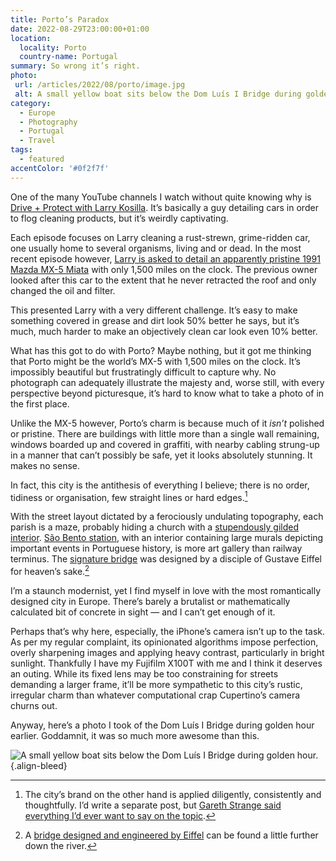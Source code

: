 ```yaml
---
title: Porto’s Paradox
date: 2022-08-29T23:00:00+01:00
location:
  locality: Porto
  country-name: Portugal
summary: So wrong it’s right.
photo:
 url: /articles/2022/08/porto/image.jpg
 alt: A small yellow boat sits below the Dom Luís I Bridge during golden hour.
category:
  - Europe
  - Photography
  - Portugal
  - Travel
tags:
  - featured
accentColor: '#0f2f7f'
---
```

One of the many YouTube channels I watch without quite knowing why is [Drive + Protect with Larry Kosilla][1]. It’s basically a guy detailing cars in order to flog cleaning products, but it’s weirdly captivating.

Each episode focuses on Larry cleaning a rust-strewn, grime-ridden car, one usually home to several organisms, living and or dead. In the most recent episode however, [Larry is asked to detail an apparently pristine 1991 Mazda MX-5 Miata][2] with only 1,500 miles on the clock. The previous owner looked after this car to the extent that he never retracted the roof and only changed the oil and filter.

This presented Larry with a very different challenge. It’s easy to make something covered in grease and dirt look 50% better he says, but it’s much, much harder to make an objectively clean car look even 10% better.

What has this got to do with Porto? Maybe nothing, but it got me thinking that Porto might be the world’s MX-5 with 1,500 miles on the clock. It’s impossibly beautiful but frustratingly difficult to capture why. No photograph can adequately illustrate the majesty and, worse still, with every perspective beyond picturesque, it’s hard to know what to take a photo of in the first place.

Unlike the MX-5 however, Porto’s charm is because much of it _isn’t_ polished or pristine. There are buildings with little more than a single wall remaining, windows boarded up and covered in graffiti, with nearby cabling strung-up in a manner that can’t possibly be safe, yet it looks absolutely stunning. It makes no sense.

In fact, this city is the antithesis of everything I believe; there is no order, tidiness or organisation, few straight lines or hard edges.[^1]

With the street layout dictated by a ferociously undulating topography, each parish is a maze, probably hiding a church with a [stupendously gilded interior][3]. [São Bento station][4], with an interior containing large murals depicting important events in Portuguese history, is more art gallery than railway terminus. The [signature bridge][5] was designed by a disciple of Gustave Eiffel for heaven’s sake.[^2]

I’m a staunch modernist, yet I find myself in love with the most romantically designed city in Europe. There’s barely a brutalist or mathematically calculated bit of concrete in sight — and I can’t get enough of it.

Perhaps that’s why here, especially, the iPhone’s camera isn’t up to the task. As per my regular complaint, its opinionated algorithms impose perfection, overly sharpening images and applying heavy contrast, particularly in bright sunlight. Thankfully I have my Fujifilm X100T with me and I think it deserves an outing. While its fixed lens may be too constraining for streets demanding a larger frame, it’ll be more sympathetic to this city’s rustic, irregular charm than whatever computational crap Cupertino’s camera churns out.

Anyway, here’s a photo I took of the Dom Luís I Bridge during golden hour earlier. Goddamnit, it was so much more awesome than this.

![A small yellow boat sits below the Dom Luís I Bridge during golden hour.](image.jpg "Dom Luís I Bridge, Porto.")
{.align-bleed}

[^1]: The city’s brand on the other hand is applied diligently, consistently and thoughtfully. I’d write a separate post, but [Gareth Strange said everything I’d ever want to say on the topic](https://johnandjane.agency/journal/place-branding).

[^2]: A [bridge designed and engineered by Eiffel](https://en.wikipedia.org/wiki/Maria_Pia_Bridge) can be found a little further down the river.

[1]: https://www.youtube.com/c/AMMONYCdotcom
[2]: https://www.youtube.com/watch?v=WI-iPJehcZc
[3]: https://en.wikipedia.org/wiki/Church_of_São_Francisco_%28Porto%29
[4]: https://en.wikipedia.org/wiki/São_Bento_railway_station
[5]: https://en.wikipedia.org/wiki/Dom_Lu%C3%ADs_I_Bridge
